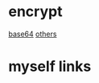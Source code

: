 # encrypt
[base64](http://www.bejson.com/enc/base64/) [others](http://www.bejson.com/)

# myself links


